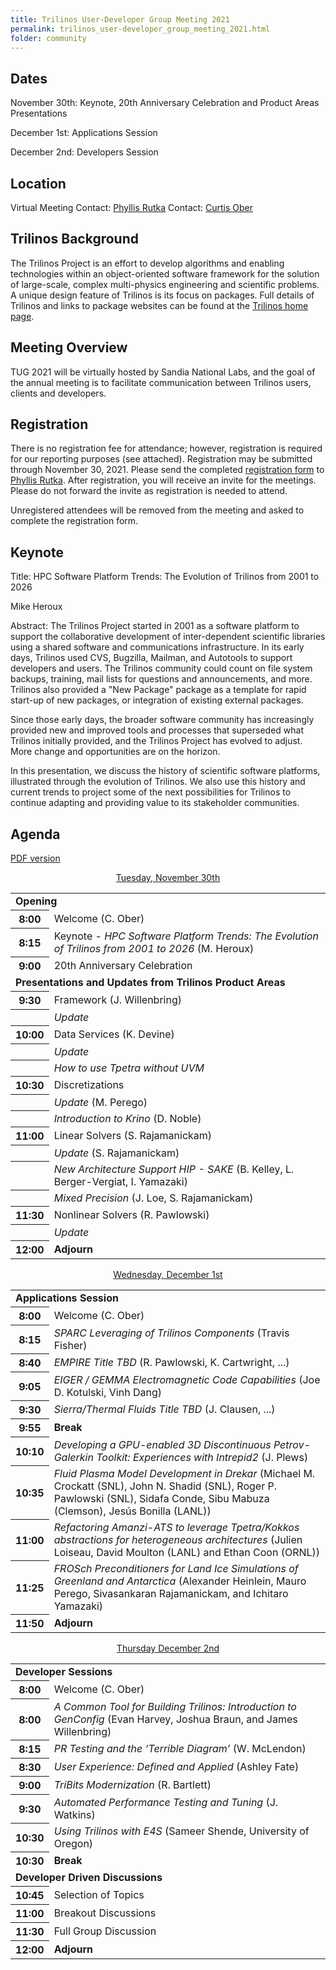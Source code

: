 ```yaml
---
title: Trilinos User-Developer Group Meeting 2021
permalink: trilinos_user-developer_group_meeting_2021.html
folder: community
---
```


## Dates

November 30th: Keynote, 20th Anniversary Celebration and Product Areas Presentations

December 1st: Applications Session

December 2nd: Developers Session


## Location

Virtual Meeting
Contact: [Phyllis Rutka](mailto:parutka@sandia.gov)
Contact: [Curtis Ober](mailto:ccober@sandia.gov)

## Trilinos Background

The Trilinos Project is an effort to develop algorithms and enabling
technologies within an object-oriented software framework for the
solution of large-scale, complex multi-physics engineering and
scientific problems.  A unique design feature of Trilinos is its
focus on packages.  Full details of Trilinos and links to package
websites can be found at the
[Trilinos home page](https://trilinos.github.io "Trilinos Home Page").

## Meeting Overview

TUG 2021 will be virtually hosted by Sandia National Labs, and
the goal of the annual meeting is to facilitate communication
between Trilinos users, clients and developers.

## Registration

There is no registration fee for attendance; however, registration
is required for our reporting purposes (see attached).  Registration
may be submitted through November 30, 2021.  Please send the completed
[registration form](pdfs/2021_Trilinos_User_Group_Meeting_Registration_Form.docx)
to [Phyllis Rutka](mailto:parutka@sandia.gov).
After registration, you will receive an invite for the meetings.
Please do not forward the invite as registration is needed to attend.

Unregistered attendees will be removed from the meeting and asked
to complete the registration form.

## Keynote

Title: HPC Software Platform Trends: The Evolution of Trilinos from 2001 to 2026

Mike Heroux

Abstract: The Trilinos Project started in 2001 as a software platform
to support the collaborative development of inter-dependent scientific
libraries using a shared software and communications infrastructure.
In its early days, Trilinos used CVS, Bugzilla, Mailman, and Autotools
to support developers and users.  The Trilinos community could count
on file system backups, training, mail lists for questions and
announcements, and more.  Trilinos also provided a "New Package"
package as a template for rapid start-up of new packages, or
integration of existing external packages.

Since those early days, the broader software community has increasingly
provided new and improved tools and processes that superseded what
Trilinos initially provided, and the Trilinos Project has evolved
to adjust.  More change and opportunities are on the horizon.

In this presentation, we discuss the history of scientific software
platforms, illustrated through the evolution of Trilinos.  We also
use this history and current trends to project some of the next
possibilities for Trilinos to continue adapting and providing value
to its stakeholder communities.

## Agenda

[PDF version](pdfs/TUG_2021_Agenda.pdf)

<p style="text-align: center;"><span style="text-decoration: underline;">Tuesday, November 30th</span></p>

<table summary="Timetable">
<tbody>
<tr><td colspan=2> <b> Opening </b>                                                                                         </td> </tr>
<tr><th><abbr>  8:00 </abbr></th>  <td> Welcome (C. Ober)                                                                   </td> </tr>
<tr><th><abbr>  8:15 </abbr></th>  <td> Keynote - <em>HPC Software Platform Trends: The Evolution of Trilinos from 2001 to 2026</em> (M. Heroux)                                            </td> </tr>
<tr><th><abbr>  9:00 </abbr></th>  <td> 20th Anniversary Celebration                                                        </td> </tr>
<tr><td colspan=2> <b> Presentations and Updates from Trilinos Product Areas </b>                                           </td> </tr>
<tr><th><abbr>  9:30 </abbr></th>  <td> Framework (J. Willenbring)                                                          </td> </tr>
<tr><th><abbr>       </abbr></th>  <td> <em>Update</em>                                                                     </td> </tr>
<tr><th><abbr> 10:00 </abbr></th>  <td> Data Services (K. Devine)                                                           </td> </tr>
<tr><th><abbr>       </abbr></th>  <td> <em>Update</em>                                                                     </td> </tr>
<tr><th><abbr>       </abbr></th>  <td> <em>How to use Tpetra without UVM</em>                                              </td> </tr>
<tr><th><abbr> 10:30 </abbr></th>  <td> Discretizations                                                                     </td> </tr>
<tr><th><abbr>       </abbr></th>  <td> <em>Update</em> (M. Perego)                                                         </td> </tr>
<tr><th><abbr>       </abbr></th>  <td> <em>Introduction to Krino</em> (D. Noble)                                           </td> </tr>
<tr><th><abbr> 11:00 </abbr></th>  <td> Linear Solvers (S. Rajamanickam)                                                    </td> </tr>
<tr><th><abbr>       </abbr></th>  <td> <em>Update</em> (S. Rajamanickam)                                                   </td> </tr>
<tr><th><abbr>       </abbr></th>  <td> <em>New Architecture Support HIP - SAKE</em> (B. Kelley, L. Berger-Vergiat, I. Yamazaki) </td> </tr>
<tr><th><abbr>       </abbr></th>  <td> <em>Mixed Precision</em> (J. Loe, S. Rajamanickam)                                  </td> </tr>
<tr><th><abbr> 11:30 </abbr></th>  <td> Nonlinear Solvers (R. Pawlowski)                                                    </td> </tr>
<tr><th><abbr>       </abbr></th>  <td> <em>Update</em>                                                                     </td> </tr>
<tr><th><abbr> 12:00 </abbr></th>  <td> <b>Adjourn</b>                                                                      </td> </tr>
</tbody>
</table>


<p style="text-align: center;"><span style="text-decoration: underline;">Wednesday, December 1st</span></p>

<table summary="Timetable">
<tbody>
<tr><td colspan=2> <b> Applications Session </b>                                                                            </td> </tr>
<tr><th><abbr>  8:00 </abbr></th>  <td> Welcome (C. Ober)                                                                   </td> </tr>
<tr><th><abbr>  8:15 </abbr></th>  <td> <em>SPARC Leveraging of Trilinos Components</em> (Travis Fisher)                    </td> </tr>
<tr><th><abbr>  8:40 </abbr></th>  <td> <em>EMPIRE Title TBD</em> (R. Pawlowski, K. Cartwright, ...)                        </td> </tr>
<tr><th><abbr>  9:05 </abbr></th>  <td> <em>EIGER / GEMMA Electromagnetic Code Capabilities</em>  (Joe D. Kotulski, Vinh Dang) </td> </tr>
<tr><th><abbr>  9:30 </abbr></th>  <td> <em>Sierra/Thermal Fluids Title TBD</em> (J. Clausen, ...)                          </td> </tr>
<tr><th><abbr>  9:55 </abbr></th>  <td> <b>Break</b>                                                                        </td> </tr>
<tr><th><abbr> 10:10 </abbr></th>  <td> <em>Developing a GPU-enabled 3D Discontinuous Petrov-Galerkin Toolkit: Experiences with Intrepid2​</em> (J. Plews)                            </td> </tr>
<tr><th><abbr> 10:35 </abbr></th>  <td> <em>Fluid Plasma Model Development in Drekar</em>  (Michael M. Crockatt (SNL), John N. Shadid (SNL), Roger P. Pawlowski (SNL), Sidafa Conde, Sibu Mabuza (Clemson), Jesús Bonilla (LANL))  </td> </tr>
<tr><th><abbr> 11:00 </abbr></th>  <td> <em>Refactoring Amanzi-ATS to leverage Tpetra/Kokkos abstractions for heterogeneous architectures </em> (Julien Loiseau, David Moulton (LANL) and Ethan Coon (ORNL)) </td> </tr>
<tr><th><abbr> 11:25 </abbr></th>  <td> <em>FROSch Preconditioners for Land Ice Simulations of Greenland and Antarctica</em>  (Alexander Heinlein, Mauro Perego, Sivasankaran Rajamanickam, and Ichitaro Yamazaki)                    </td> </tr>
<tr><th><abbr> 11:50 </abbr></th>  <td> <b>Adjourn</b>                                                                      </td> </tr>
</tbody>
</table>


<p style="text-align: center;"><span style="text-decoration: underline;">Thursday December 2nd</span></p>

<table summary="Timetable">
<tbody>
<tr><td colspan=2> <b> Developer Sessions </b>                                                                              </td> </tr>
<tr><th><abbr>  8:00 </abbr></th>  <td> Welcome (C. Ober)                                                                   </td> </tr>
<tr><th><abbr>  8:00 </abbr></th>  <td> <em>A Common Tool for Building Trilinos: Introduction to GenConfig </em> (Evan Harvey, Joshua Braun, and James Willenbring)                </td> </tr>
<tr><th><abbr>  8:15 </abbr></th>  <td> <em>PR Testing and the ‘Terrible Diagram’</em> (W. McLendon)                        </td> </tr>
<tr><th><abbr>  8:30 </abbr></th>  <td> <em>User Experience: Defined and Applied </em> (Ashley Fate)                        </td> </tr>
<tr><th><abbr>  9:00 </abbr></th>  <td> <em>TriBits Modernization</em> (R. Bartlett)                                        </td> </tr>
<tr><th><abbr>  9:30 </abbr></th>  <td> <em>Automated Performance Testing and Tuning</em> (J. Watkins)                      </td> </tr>
<tr><th><abbr> 10:30 </abbr></th>  <td> <em>Using Trilinos with E4S</em>  (Sameer Shende, University of Oregon)             </td> </tr>
<tr><th><abbr> 10:30 </abbr></th>  <td> <b>Break</b>                                                                        </td> </tr>
<tr><td colspan=2> <b> Developer Driven Discussions </b>                                                                    </td> </tr>
<tr><th><abbr> 10:45 </abbr></th>  <td> Selection of Topics                                                                 </td> </tr>
<tr><th><abbr> 11:00 </abbr></th>  <td> Breakout Discussions                                                                </td> </tr>
<tr><th><abbr> 11:30 </abbr></th>  <td> Full Group Discussion                                                               </td> </tr>
<tr><th><abbr> 12:00 </abbr></th>  <td> <b>Adjourn</b>                                                                      </td> </tr>
</tbody>
</table>
